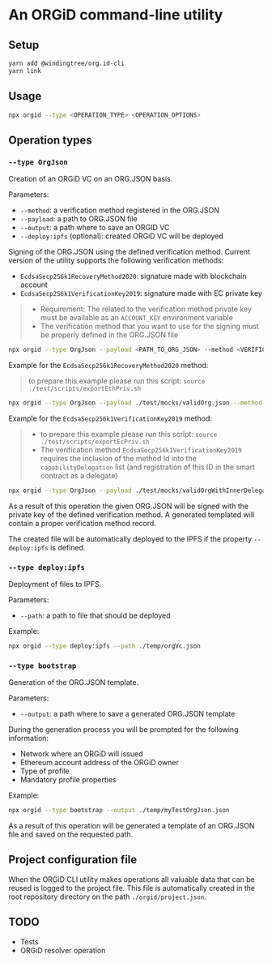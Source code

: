 # An ORGiD command-line utility

## Setup

```bash
yarn add @windingtree/org.id-cli
yarn link
```

## Usage

```bash
npx orgid --type <OPERATION_TYPE> <OPERATION_OPTIONS>
```

## Operation types

### `--type OrgJson`

Creation of an ORGiD VC on an ORG.JSON basis.

Parameters:

- `--method`: a verification method registered in the ORG.JSON
- `--payload`: a path to ORG.JSON file
- `--output`: a path where to save an ORGID VC
- `--deploy:ipfs` (optional): created ORGiD VC will be deployed

Signing of the ORG.JSON using the defined verification method. Current version of the utility supports the following verification methods:

- `EcdsaSecp256k1RecoveryMethod2020`: signature made with blockchain account
- `EcdsaSecp256k1VerificationKey2019`: signature made with EC private key

> - Requirement: The related to the verification method private key must be available as an `ACCOUNT_KEY` environment variable
> - The verification method that you want to use for the signing must be properly defined in the ORG.JSON file

```bash
npx orgid --type OrgJson --payload <PATH_TO_ORG_JSON> --method <VERIFICATION_METHOD_ID> --output <PATH_TO_OUTPUT_FILE> --deploy:ipfs true
```

Example for the `EcdsaSecp256k1RecoveryMethod2020` method:

> to prepare this example please run this script: `source ./test/scripts/exportEthPriv.sh`

```bash
npx orgid --type OrgJson --payload ./test/mocks/validOrg.json --method "did:orgid:4:0x9300bad07f0b9d904b23781e8bbb05c1219530c51e7e494701db2539b7a5a119#key-1" --output ./temp/orgJsonVc.json
```

Example for the `EcdsaSecp256k1VerificationKey2019` method:

> - to prepare this example please run this script: `source ./test/scripts/exportEcPriv.sh`
> - The verification method `EcdsaSecp256k1VerificationKey2019` requires the inclusion of the method Id into the `capabilityDelegation` list (and registration of this ID in the smart contract as a delegate)

```bash
npx orgid --type OrgJson --payload ./test/mocks/validOrgWithInnerDelegate.json --method "did:orgid:4:0x9300bad07f0b9d904b23781e8bbb05c1219530c51e7e494701db2539b7a5a119#key-2" --output ./temp/orgJsonVc.json
```

As a result of this operation the given ORG.JSON will be signed with the private key of the defined verification method. A generated templated will contain a proper verification method record.

The created file will be automatically deployed to the IPFS if the property `--deploy:ipfs` is defined.

### `--type deploy:ipfs`

Deployment of files to IPFS.

Parameters:

- `--path`: a path to file that should be deployed

Example:

```bash
npx orgid --type deploy:ipfs --path ./temp/orgVc.json
```

### `--type bootstrap`

Generation of the ORG.JSON template.

Parameters:

- `--output`: a path where to save a generated ORG.JSON template

During the generation process you will be prompted for the following information:

- Network where an ORGiD will issued
- Ethereum account address of the ORGiD owner
- Type of profile
- Mandatory profile properties

Example:

```bash
npx orgid --type bootstrap --output ./temp/myTestOrgJson.json
```

As a result of this operation will be generated a template of an ORG.JSON file and saved on the requested path.

## Project configuration file

When the ORGiD CLI utility makes operations all valuable data that can be reused is logged to the project file. This file is automatically created in the root repository directory on the path `./orgid/project.json`.

## TODO

- Tests
- ORGiD resolver operation
